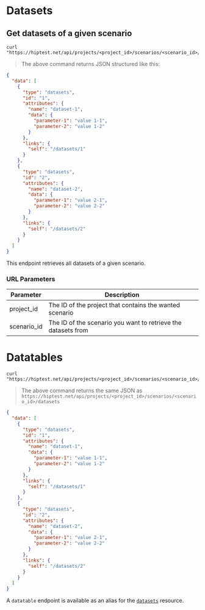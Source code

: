 # Datasets
## Get datasets of a given scenario

```shell
curl "https://hiptest.net/api/projects/<project_id>/scenarios/<scenario_id>/datasets"
```

> The above command returns JSON structured like this:

```json
{
  "data": [
    {
      "type": "datasets",
      "id": "1",
      "attributes": {
        "name": "dataset-1",
        "data": {
          "parameter-1": "value 1-1",
          "parameter-2": "value 1-2"
        }
      },
      "links": {
        "self": "/datasets/1"
      }
    },
    {
      "type": "datasets",
      "id": "2",
      "attributes": {
        "name": "dataset-2",
        "data": {
          "parameter-1": "value 2-1",
          "parameter-2": "value 2-2"
        }
      },
      "links": {
        "self": "/datasets/2"
      }
    }
  ]
}
```
This endpoint retrieves all datasets of a given scenario.

### URL Parameters

Parameter | Description
--------- | -----------
project_id | The ID of the project that contains the wanted scenario
scenario_id | The ID of the scenario you want to retrieve the datasets from

# Datatables

```shell
curl "https://hiptest.net/api/projects/<project_id>/scenarios/<scenario_id>/datatable"
```

> The above command returns the same JSON as `https://hiptest.net/api/projects/<project_id>/scenarios/<scenario_id>/datasets`

```json
{
  "data": [
    {
      "type": "datasets",
      "id": "1",
      "attributes": {
        "name": "dataset-1",
        "data": {
          "parameter-1": "value 1-1",
          "parameter-2": "value 1-2"
        }
      },
      "links": {
        "self": "/datasets/1"
      }
    },
    {
      "type": "datasets",
      "id": "2",
      "attributes": {
        "name": "dataset-2",
        "data": {
          "parameter-1": "value 2-1",
          "parameter-2": "value 2-2"
        }
      },
      "links": {
        "self": "/datasets/2"
      }
    }
  ]
}
```

A `datatable` endpoint is available as an alias for the [`datasets`](#datasets)
resource.

